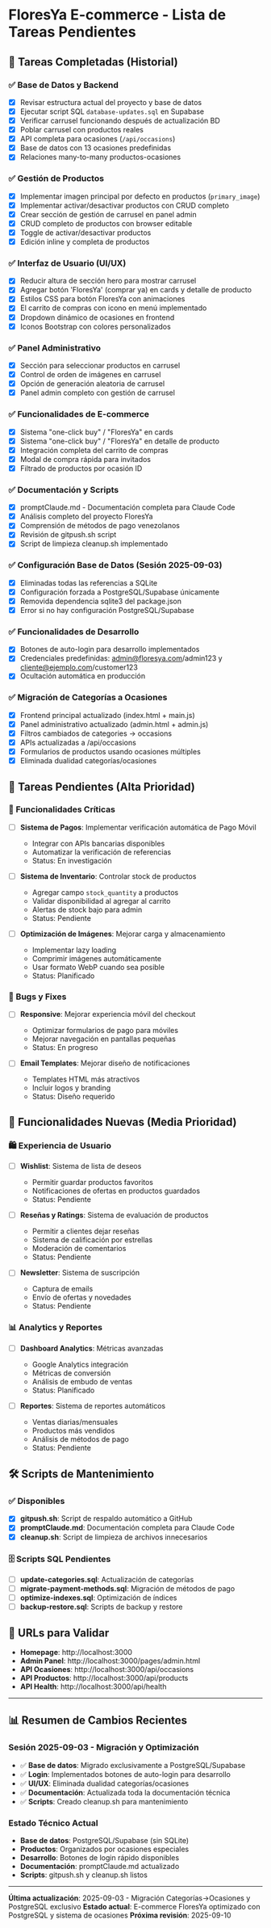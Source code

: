 # FloresYa E-commerce - Lista de Tareas Pendientes

## 🚀 Tareas Completadas (Historial)

### ✅ Base de Datos y Backend
- [x] Revisar estructura actual del proyecto y base de datos
- [x] Ejecutar script SQL `database-updates.sql` en Supabase
- [x] Verificar carrusel funcionando después de actualización BD
- [x] Poblar carrusel con productos reales
- [x] API completa para ocasiones (`/api/occasions`)
- [x] Base de datos con 13 ocasiones predefinidas
- [x] Relaciones many-to-many productos-ocasiones

### ✅ Gestión de Productos
- [x] Implementar imagen principal por defecto en productos (`primary_image`)
- [x] Implementar activar/desactivar productos con CRUD completo
- [x] Crear sección de gestión de carrusel en panel admin
- [x] CRUD completo de productos con browser editable
- [x] Toggle de activar/desactivar productos
- [x] Edición inline y completa de productos

### ✅ Interfaz de Usuario (UI/UX)
- [x] Reducir altura de sección hero para mostrar carrusel
- [x] Agregar botón 'FloresYa' (comprar ya) en cards y detalle de producto
- [x] Estilos CSS para botón FloresYa con animaciones
- [x] El carrito de compras con icono en menú implementado
- [x] Dropdown dinámico de ocasiones en frontend
- [x] Iconos Bootstrap con colores personalizados

### ✅ Panel Administrativo
- [x] Sección para seleccionar productos en carrusel
- [x] Control de orden de imágenes en carrusel
- [x] Opción de generación aleatoria de carrusel
- [x] Panel admin completo con gestión de carrusel

### ✅ Funcionalidades de E-commerce
- [x] Sistema "one-click buy" / "FloresYa" en cards
- [x] Sistema "one-click buy" / "FloresYa" en detalle de producto
- [x] Integración completa del carrito de compras
- [x] Modal de compra rápida para invitados
- [x] Filtrado de productos por ocasión ID

### ✅ Documentación y Scripts
- [x] promptClaude.md - Documentación completa para Claude Code
- [x] Análisis completo del proyecto FloresYa
- [x] Comprensión de métodos de pago venezolanos
- [x] Revisión de gitpush.sh script
- [x] Script de limpieza cleanup.sh implementado

### ✅ Configuración Base de Datos (Sesión 2025-09-03)
- [x] Eliminadas todas las referencias a SQLite
- [x] Configuración forzada a PostgreSQL/Supabase únicamente
- [x] Removida dependencia sqlite3 del package.json
- [x] Error si no hay configuración PostgreSQL/Supabase

### ✅ Funcionalidades de Desarrollo
- [x] Botones de auto-login para desarrollo implementados
- [x] Credenciales predefinidas: admin@floresya.com/admin123 y cliente@ejemplo.com/customer123
- [x] Ocultación automática en producción

### ✅ Migración de Categorías a Ocasiones
- [x] Frontend principal actualizado (index.html + main.js)
- [x] Panel administrativo actualizado (admin.html + admin.js)
- [x] Filtros cambiados de categories → occasions
- [x] APIs actualizadas a /api/occasions
- [x] Formularios de productos usando ocasiones múltiples
- [x] Eliminada dualidad categorías/ocasiones

## 🚀 Tareas Pendientes (Alta Prioridad)

### 🔧 Funcionalidades Críticas
- [ ] **Sistema de Pagos**: Implementar verificación automática de Pago Móvil
  - Integrar con APIs bancarias disponibles
  - Automatizar la verificación de referencias
  - Status: En investigación

- [ ] **Sistema de Inventario**: Controlar stock de productos
  - Agregar campo `stock_quantity` a productos
  - Validar disponibilidad al agregar al carrito
  - Alertas de stock bajo para admin
  - Status: Pendiente

- [ ] **Optimización de Imágenes**: Mejorar carga y almacenamiento
  - Implementar lazy loading
  - Comprimir imágenes automáticamente
  - Usar formato WebP cuando sea posible
  - Status: Planificado

### 🐛 Bugs y Fixes
- [ ] **Responsive**: Mejorar experiencia móvil del checkout
  - Optimizar formularios de pago para móviles
  - Mejorar navegación en pantallas pequeñas
  - Status: En progreso

- [ ] **Email Templates**: Mejorar diseño de notificaciones
  - Templates HTML más atractivos
  - Incluir logos y branding
  - Status: Diseño requerido

## 🎯 Funcionalidades Nuevas (Media Prioridad)

### 🛍️ Experiencia de Usuario
- [ ] **Wishlist**: Sistema de lista de deseos
  - Permitir guardar productos favoritos
  - Notificaciones de ofertas en productos guardados
  - Status: Pendiente

- [ ] **Reseñas y Ratings**: Sistema de evaluación de productos
  - Permitir a clientes dejar reseñas
  - Sistema de calificación por estrellas
  - Moderación de comentarios
  - Status: Pendiente

- [ ] **Newsletter**: Sistema de suscripción
  - Captura de emails
  - Envío de ofertas y novedades
  - Status: Pendiente

### 📊 Analytics y Reportes
- [ ] **Dashboard Analytics**: Métricas avanzadas
  - Google Analytics integración
  - Métricas de conversión
  - Análisis de embudo de ventas
  - Status: Planificado

- [ ] **Reportes**: Sistema de reportes automáticos
  - Ventas diarias/mensuales
  - Productos más vendidos
  - Análisis de métodos de pago
  - Status: Pendiente

## 🛠️ Scripts de Mantenimiento

### ✅ Disponibles
- [x] **gitpush.sh**: Script de respaldo automático a GitHub
- [x] **promptClaude.md**: Documentación completa para Claude Code
- [x] **cleanup.sh**: Script de limpieza de archivos innecesarios

### 🗄️ Scripts SQL Pendientes
- [ ] **update-categories.sql**: Actualización de categorías
- [ ] **migrate-payment-methods.sql**: Migración de métodos de pago
- [ ] **optimize-indexes.sql**: Optimización de índices
- [ ] **backup-restore.sql**: Scripts de backup y restore

## 🌸 URLs para Validar
- **Homepage**: http://localhost:3000
- **Admin Panel**: http://localhost:3000/pages/admin.html
- **API Ocasiones**: http://localhost:3000/api/occasions
- **API Productos**: http://localhost:3000/api/products
- **API Health**: http://localhost:3000/api/health

---

## 📊 Resumen de Cambios Recientes

### Sesión 2025-09-03 - Migración y Optimización
- ✅ **Base de datos**: Migrado exclusivamente a PostgreSQL/Supabase
- ✅ **Login**: Implementados botones de auto-login para desarrollo
- ✅ **UI/UX**: Eliminada dualidad categorías/ocasiones
- ✅ **Documentación**: Actualizada toda la documentación técnica
- ✅ **Scripts**: Creado cleanup.sh para mantenimiento

### Estado Técnico Actual
- **Base de datos**: PostgreSQL/Supabase (sin SQLite)
- **Productos**: Organizados por ocasiones especiales
- **Desarrollo**: Botones de login rápido disponibles
- **Documentación**: promptClaude.md actualizado
- **Scripts**: gitpush.sh y cleanup.sh listos

---

**Última actualización**: 2025-09-03 - Migración Categorías→Ocasiones y PostgreSQL exclusivo
**Estado actual**: E-commerce FloresYa optimizado con PostgreSQL y sistema de ocasiones
**Próxima revisión**: 2025-09-10